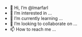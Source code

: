 - 👋 Hi, I’m @lmarfarl
- 👀 I’m interested in ...
- 🌱 I’m currently learning ...
- 💞️ I’m looking to collaborate on ...
- 📫 How to reach me ...

<!---
lmarfarl/lmarfarl is a ✨ special ✨ repository because its `README.md` (this file) appears on your GitHub profile.
You can click the Preview link to take a look at your changes.
--->

